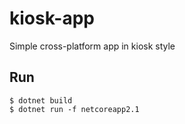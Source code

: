 # kiosk-app
Simple cross-platform app in kiosk style

## Run
```
$ dotnet build 
$ dotnet run -f netcoreapp2.1
```

